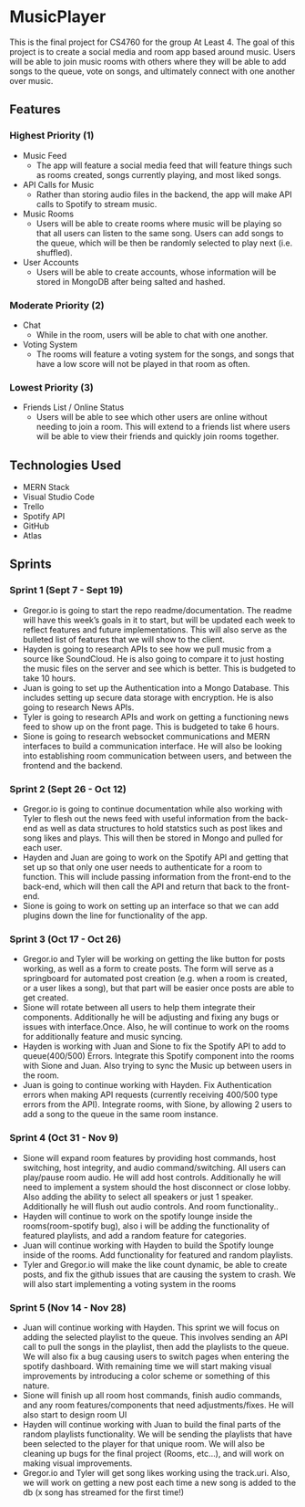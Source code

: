 # MusicPlayer
This is the final project for CS4760 for the group At Least 4. The goal of this project is to create a social media and room app based around music. Users will be able to join music rooms with others where they will be able to add songs to the queue, vote on songs, and ultimately connect with one another over music. 

## Features
### Highest Priority (1)
* Music Feed
  * The app will feature a social media feed that will feature things such as rooms created, songs currently playing, and most liked songs. 
* API Calls for Music
  * Rather than storing audio files in the backend, the app will make API calls to Spotify to stream music.
* Music Rooms
  * Users will be able to create rooms where music will be playing so that all users can listen to the same song. Users can add songs to the queue, which will be then be randomly selected to play next (i.e. shuffled).
* User Accounts
  * Users will be able to create accounts, whose information will be stored in MongoDB after being salted and hashed.
### Moderate Priority (2)
* Chat
  * While in the room, users will be able to chat with one another.
* Voting System
  * The rooms will feature a voting system for the songs, and songs that have a low score will not be played in that room as often.
### Lowest Priority (3)
* Friends List / Online Status
  * Users will be able to see which other users are online without needing to join a room. This will extend to a friends list where users will be able to view their friends and quickly join rooms together.

## Technologies Used
* MERN Stack
* Visual Studio Code
* Trello
* Spotify API
* GitHub
* Atlas

## Sprints
### Sprint 1 (Sept 7 - Sept 19)
* Gregor.io is going to start the repo readme/documentation. The readme will have this week’s goals in it to start, but will be updated each week to reflect features and future implementations. This will also serve as the bulleted list of features that we will show to the client.
* Hayden is going to research APIs to see how we pull music from a source like SoundCloud. He is also going to compare it to just hosting the music files on the server and see which is better. This is budgeted to take 10 hours.
* Juan is going to set up the Authentication into a Mongo Database. This includes setting up secure data storage with encryption. He is also going to research News APIs.
* Tyler is going to research APIs and work on getting a functioning news feed to show up on the front page. This is budgeted to take 6 hours.
* Sione is going to research websocket communications and MERN interfaces to build a communication interface. He will also be looking into establishing room communication between users, and between the frontend and the backend.
### Sprint 2 (Sept 26 - Oct 12)
* Gregor.io is going to continue documentation while also working with Tyler to flesh out the news feed with useful information from the back-end as well as data structures to hold statstics such as post likes and song likes and plays. This will then be stored in Mongo and pulled for each user.
* Hayden and Juan are going to work on the Spotify API and getting that set up so that only one user needs to authenticate for a room to function. This will include passing information from the front-end to the back-end, which will then call the API and return that back to the front-end.
* Sione is going to work on setting up an interface so that we can add plugins down the line for functionality of the app.
### Sprint 3 (Oct 17 - Oct 26)
* Gregor.io and Tyler will be working on getting the like button for posts working, as well as a form to create posts. The form will serve as a springboard for automated post creation (e.g. when a room is created, or a user likes a song), but that part will be easier once posts are able to get created.
* Sione will rotate between all users to help them integrate their components. Additionally he will be adjusting and fixing any bugs or issues with interface.Once. Also, he will continue to work on the rooms for additionally feature and music syncing.
* Hayden is working with Juan and Sione to fix the Spotify API to add to queue(400/500) Errors. Integrate this Spotify component into the rooms with Sione and Juan. Also trying to sync the Music up between users in the room.
* Juan is going to continue working with Hayden. Fix Authentication errors when making API requests (currently receiving 400/500 type errors from the API). Integrate rooms, with Sione, by allowing 2 users to add a song to the queue in the same room instance.
### Sprint 4 (Oct 31 - Nov 9)
* Sione will expand room features by providing host commands, host switching, host integrity, and audio command/switching. All users can play/pause room audio. He will add host controls. Additionally he will need to implement a system should the host disconnect or close lobby. Also adding the ability to select all speakers or just 1 speaker. Additionally he will flush out audio controls. And room functionality..
* Hayden will continue to work on the spotify lounge inside the rooms(room-spotify bug), also i will be adding the functionality of featured playlists, and add a random feature for categories.
* Juan will continue working with Hayden to build the Spotify lounge inside of the rooms. Add functionality for featured and random playlists.
* Tyler and Gregor.io will make the like count dynamic, be able to create posts, and fix the github issues that are causing the system to crash. We will also start implementing a voting system in the rooms
### Sprint 5 (Nov 14 - Nov 28)
* Juan will continue working with Hayden. This sprint we will focus on adding the selected playlist to the queue. This involves sending an API call to pull the songs in the playlist, then add the playlists to the queue. We will also fix a bug causing users to switch pages when entering the spotify dashboard. With remaining time we will start making visual improvements by introducing a color scheme or something of this nature.
* Sione will finish up all room host commands, finish audio commands, and any room features/components that need adjustments/fixes. He will also start to design room UI
* Hayden will continue working with Juan to build the final parts of the random playlists functionality. We will be sending the playlists that have been selected to the player for that unique room. We will also be cleaning up bugs for the final project (Rooms, etc…), and will work on making visual improvements.
* Gregor.io and Tyler will get song likes working using the track.uri. Also, we will work on getting a new post each time a new song is added to the db (x song has streamed for the first time!)



